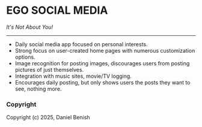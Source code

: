 # **EGO SOCIAL MEDIA**

*It's Not About You!*

---

- Daily social media app focused on personal interests.  
- Strong focus on user-created home pages with numerous customization options.  
- Image recognition for posting images, discourages users from posting pictures of just themselves.  
- Integration with music sites, movie/TV logging.  
- Encourages daily posting, but only shows users the posts they want to see, nothing more.

### Copyright

Copyright (c) 2025, Daniel Benish
